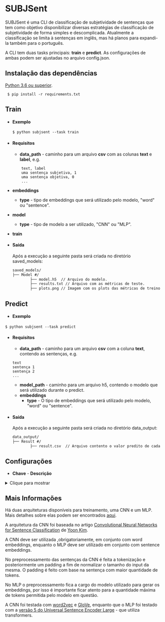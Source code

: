 
# SUBJSent
SUBJSent é uma CLI de classificação de subjetividade de sentenças que tem como objetivo disponibilizar diversas estratégias de classificação de subjetividade de forma simples e descomplicada. Atualmente a classificação se limita à sentenças em inglês, mas há planos para expandi-la também para o português.

A CLI tem duas tasks principais: **train** e **predict**. As configurações de ambas podem ser ajustadas no arquivo config.json. 

## Instalação das dependências
[Python 3.6 ou superior](https://www.python.org/downloads/ "Python 3.6 ou superior").

``` $ pip install -r requirements.txt```


## Train
- #### Exemplo
  ```$ python subjsent --task train```
- #### Requisitos
	- **data_path** - 	caminho para um arquivo **csv** com as colunas **text** e **label**, e.g.
  ```
      text, label
      uma sentença subjetiva, 1
      uma sentença objetiva, 0
      ...
  ```
- **embeddings**
  - **type** - tipo de embeddings que será utilizado pelo modelo, "word" ou "sentence".
- **model**
  - **type** - tipo de modelo a ser utilizado, "CNN" ou "MLP".
- **train**
- #### Saída
	Após a execução a seguinte pasta será criada no diretório saved_models:
    
  ```html
  saved_models/
  ├── Model #/
          ├── model.h5  // Arquivo do modelo.
          ├── results.txt // Arquivo com as métricas de teste.
          ├── plots.png // Imagem com os plots das métricas de treino.
  ```

## Predict
- #### Exemplo
```$ python subjsent --task predict```
- #### Requisitos
	- **data_path** - caminho para um arquivo **csv** com a coluna **text**, contendo as sentenças, e.g.
  ```
  text
  sentença 1
  sentença 2
  ...
  ```
	- **model_path** - caminho para um arquivo h5, contendo o modelo que será utilizado durante o predict.
	- **embeddings**
		- **type** - O tipo de embeddings que será utilizado pelo modelo, "word" ou "sentence".

- #### Saída
	Após a execução a seguinte pasta será criada no diretório data_output:
  ```html
  data_output/
  ├── Result #/
          ├── result.csv  // Arquivo contento o valor predito de cada sentença.
  ```

## Configurações
- **Chave** - **Descrição**
<details>
<summary>Clique para mostrar</summary>
	- **data_path** - caminho para o csv de interesse. No caso do train para o csv com as sentenças e com os labels e no caso do predict para o csv com as sentenças.

	- **model_path** - caminho para um arquivo **h5**, contendo o modelo que será utilizado no predict.

	- **embeddings**
		- **type**  - tipo de embedding que será utilizado, "word" ou "sentence".
		- **length** - dimensão dos embeddings.

		- **path** - caminho para os embeddings, que podem estar em formato txt ou bin no caso de word embeddings ou em formato válido para o [hub.load](https://www.tensorflow.org/hub/api_docs/python/hub/load "hub.load") no caso de sentence embeddings.

		- **binary** - booleano que indica se o arquivo de embeddings é um **.bin** ou não. 
		- **convert_to_w2v** - booleano que indica se é necessária a conversão para o formato de embeddings do word2vec,  caso esteja utilizando o GloVe marque esse campo como true.

	- **model**
		- **type** - tipo de modelo que será utilizado. Atualmente é possível utilizar dois tipos de modelos: "CNN" e "MLP". Só é possível utilizar a CNN com embeddings de palavras e só é possível utilizar o MLP com embeddings de sentença. 

		- **activation** - função de ativação que será utilizada nas camadas da rede neural, deve conter uma string que representa uma [ativação válida do keras](https://keras.io/api/layers/activations/ "ativação válida do keras") .
		- **dense_connections** - array de inteiros com a quantidade de unidades de cada uma das camadas densas.

		- **dropout_rate** - array com floats entre 0 e 1 que representam as taxas de dropout que serão aplicadas no modelo.

		- **num_filters**  - quantidade de filtros que serão aplicados nas camadas de  convolução,  válido apenas para a CNN.

		- **kernel_sizes** - tamanho das mascaras de convolução, válido apenas para a CNN.

		- **metrics** - array com strings que representam as métricas a serem calculadas durante o treinamento,  deve conter strings que representam [metricas válidas do keras](https://keras.io/api/metrics/ "metricas válidas do keras").

		- **optimizer** - string que representa o otimizador utilizado pelo modelo, deve conter uma string que representa um [otimizador válido do keras](https://keras.io/api/optimizers/ "otimizador válido do keras").

		- **learning_rate** - float que representa a taxa de apredizagem que será aplicada ao otimizador.

		- **loss** - string que representa a função de loss que será utilizada no modelo, deve conter uma string que representa uma [função de loss válida do keras](https://keras.io/api/losses/ "função de loss válida do keras").

	- **train**
		- **test_size** - float que representa a porcentagem dos dados que será separada para o teste.

		- **validation_size** - float que representa a porcentagem do conjunto de treino que será separada para validação.

		- **batch_size** - inteiro que representa o tamanho do *batch* utilizado durante o treinamento.

		- **epochs** - inteiro que representa o número de épocas do treinamento.

		- **plot_history** - booleano que indica se as métricas de treino devem ser plotadas ou não.

	- **preprocess**
		- **remove_stopwords** - booleano que indica se as stopwords deve ou não serem removidas durante o preprocessamento, o conjunto de stopwords utilizado é o english do nltk.
</details>

## Mais Informações
Há duas arquiteturas disponíveis para treinamento, uma CNN e um MLP.  Mais detalhes sobre elas podem ser encontrados [aqui](https://github.com/EduardoMCF/SUBJSent/tree/master/subj_sent/models "aqui").

A arquitetura da CNN foi baseada no artigo [Convolutional Neural Networks for Sentence Classification](https://www.aclweb.org/anthology/D14-1181/ "Convolutional Neural Networks for Sentence Classification") de [Yoon Kim](https://github.com/yoonkim "Yoon Kim"). 

A CNN deve ser utilizada ,obrigatoriamente, em conjunto com word embeddings, enquanto o MLP deve ser utilizado em conjunto com sentence embeddings.

No preprocessamento das sentenças da CNN é feita a tokenização e posteriormente um padding a fim de normalizar o tamanho do input da mesma. O padding é feito com base na sentença com maior quantidade de tokens. 

No MLP o preprocessamento fica a cargo do modelo utilizado para gerar os embeddings, por isso é importante ficar atento para a quantidade máxima de tokens permitida pelo modelo em questão.

A CNN foi testada com [word2vec](https://code.google.com/archive/p/word2vec/ "word2vec") e [GloVe](https://nlp.stanford.edu/projects/glove/ "GloVe"), enquanto que o MLP foi testado com a [versão 5 do Universal Sentence Encoder Large](https://tfhub.dev/google/universal-sentence-encoder-large/5 "versão 5 do Universal Sentence Encoder Large") - que utiliza transformers.
